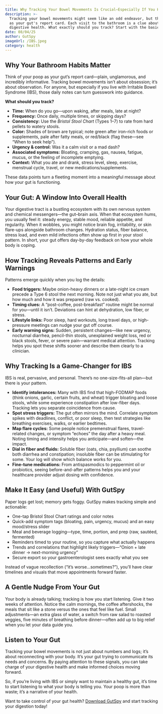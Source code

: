 ```yaml
---
title: Why Tracking Your Bowel Movements Is Crucial—Especially If You Have IBS
description: >-
  Tracking your bowel movements might seem like an odd endeavor, but think of it
  as your gut's report card. Each visit to the bathroom is a clue about your
  digestive health. What exactly should you track? Start with the basics:
date: 08/04/25
author: GutSpy
imageUrl: /IBS.jpeg
category: health
---
```


## Why Your Bathroom Habits Matter

Think of your poop as your gut’s report card—plain, unglamorous, and incredibly informative. Tracking bowel movements isn’t about obsession; it’s about observation. For anyone, but especially if you live with Irritable Bowel Syndrome (IBS), those daily notes can turn guesswork into guidance.

**What should you track?**

* **Time:** When do you go—upon waking, after meals, late at night?
* **Frequency:** Once daily, multiple times, or skipping days?
* **Consistency:** Use the *Bristol Stool Chart* (Types 1–7) to rate from hard pellets to watery stools.
* **Color:** Shades of brown are typical; note green after iron-rich foods or supplements, pale after fatty meals, or red/black (flag these—see “When to seek help”).
* **Urgency & control:** Was it a calm visit or a mad dash?
* **Associated symptoms:** Bloating, cramping, gas, nausea, fatigue, mucus, or the feeling of incomplete emptying.
* **Context:** What you ate and drank, stress level, sleep, exercise, menstrual cycle, travel, or new medications/supplements.

These data points turn a fleeting moment into a meaningful message about how your gut is functioning.

## Your Gut: A Window Into Overall Health

Your digestive tract is a bustling ecosystem with its own nervous system and chemical messengers—the gut–brain axis. When that ecosystem hums, you usually feel it: steady energy, stable mood, reliable appetite, and regularity. When it wobbles, you might notice brain fog, irritability, or skin flare-ups alongside bathroom changes. Hydration status, fiber balance, stress load, and even mild infections often show up first in your stool pattern. In short, your gut offers day-by-day feedback on how your whole body is coping.

## How Tracking Reveals Patterns and Early Warnings

Patterns emerge quickly when you log the details:

* **Food triggers:** Maybe onion-heavy dinners or a late-night ice cream precede a Type 6 stool the next morning. Note not just what you ate, but how much and how it was prepared (raw vs. cooked).
* **Timing clues:** A “post-coffee, post-breakfast” routine might be normal for you—until it isn’t. Deviations can hint at dehydration, low fiber, or stress.
* **Lifestyle links:** Poor sleep, hard workouts, long travel days, or high-pressure meetings can nudge your gut off course.
* **Early warning signs:** Sudden, persistent changes—like new urgency, nocturnal diarrhea, pencil-thin stools, unexplained weight loss, red or black stools, fever, or severe pain—warrant medical attention. Tracking helps you spot these shifts sooner and describe them clearly to a clinician.

## Why Tracking Is a Game-Changer for IBS

IBS is real, pervasive, and personal. There’s no one-size-fits-all plan—but there is your pattern.

* **Identify intolerances:** Many with IBS find that high-FODMAP foods (think onions, garlic, certain fruits, and wheat) trigger bloating and loose stools, while some experience constipation after low-fiber days. Tracking lets you separate coincidence from cause.
* **Spot stress triggers:** The gut often mirrors the mind. Correlate symptom spikes with deadlines, conflict, or poor sleep, then test strategies like breathing exercises, walks, or earlier bedtimes.
* **Map flare cycles:** Some people notice premenstrual flares, travel-related changes, or symptom “echoes” the day after a heavy meal. Noting timing and intensity helps you anticipate—and soften—the impact.
* **Dial in fiber and fluids:** Soluble fiber (oats, chia, psyllium) can soothe both diarrhea and constipation; insoluble fiber can be stimulating for some. Your log will show which balance works for you.
* **Fine-tune medications:** From antispasmodics to peppermint oil or probiotics, seeing before-and-after patterns helps you and your healthcare provider adjust dosing with confidence.

## Make It Easy (and Useful) With GutSpy

Paper logs get lost; memory gets foggy. GutSpy makes tracking simple and actionable:

* One-tap Bristol Stool Chart ratings and color notes
* Quick-add symptom tags (bloating, pain, urgency, mucus) and an easy mood/stress slider
* Meal and beverage logging—type, time, portion, and prep (raw, sautéed, fermented)
* Reminders timed to your routine, so you capture what actually happens
* Trends and correlations that highlight likely triggers—“Onion + late dinner → next-morning urgency”
* Secure export so your gastroenterologist sees exactly what you see

Instead of vague recollection (“it’s worse…sometimes?”), you’ll have clear timelines and visuals that move appointments forward faster.

## A Gentle Nudge From Your Gut

Your body is already talking; tracking is how you start listening. Give it two weeks of attention. Notice the calm mornings, the coffee aftershocks, the meals that sit like a stone versus the ones that feel like fuel. Small adjustments—an extra glass of water, a switch from raw salad to roasted veggies, five minutes of breathing before dinner—often add up to big relief when you let your data guide you.

## Listen to Your Gut

Tracking your bowel movements is not just about numbers and logs; it’s about reconnecting with your body. It’s your gut trying to communicate its needs and concerns. By paying attention to these signals, you can take charge of your digestive health and make informed choices moving forward.

So, if you’re living with IBS or simply want to maintain a healthy gut, it’s time to start listening to what your body is telling you. Your poop is more than waste; it’s a narrative of your health.

Want to take control of your gut health? [Download GutSpy](https://apple.co/43azHhK) and start tracking your digestion today!
